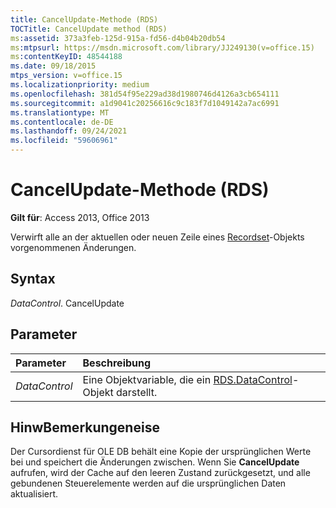 ```yaml
---
title: CancelUpdate-Methode (RDS)
TOCTitle: CancelUpdate method (RDS)
ms:assetid: 373a3feb-125d-915a-fd56-d4b04b20db54
ms:mtpsurl: https://msdn.microsoft.com/library/JJ249130(v=office.15)
ms:contentKeyID: 48544188
ms.date: 09/18/2015
mtps_version: v=office.15
ms.localizationpriority: medium
ms.openlocfilehash: 381d54f95e229ad38d1980746d4126a3cb654111
ms.sourcegitcommit: a1d9041c20256616c9c183f7d1049142a7ac6991
ms.translationtype: MT
ms.contentlocale: de-DE
ms.lasthandoff: 09/24/2021
ms.locfileid: "59606961"
---
```

# <a name="cancelupdate-method-rds"></a>CancelUpdate-Methode (RDS)

**Gilt für**: Access 2013, Office 2013

Verwirft alle an der aktuellen oder neuen Zeile eines [Recordset](recordset-object-ado.md)-Objekts vorgenommenen Änderungen.

## <a name="syntax"></a>Syntax

*DataControl*. CancelUpdate

## <a name="parameters"></a>Parameter

|Parameter|Beschreibung|
|:--------|:----------|
|*DataControl* |Eine Objektvariable, die ein [RDS.DataControl](datacontrol-object-rds.md)-Objekt darstellt.|

## <a name="remarks"></a>HinwBemerkungeneise

Der Cursordienst für OLE DB behält eine Kopie der ursprünglichen Werte bei und speichert die Änderungen zwischen. Wenn Sie **CancelUpdate** aufrufen, wird der Cache auf den leeren Zustand zurückgesetzt, und alle gebundenen Steuerelemente werden auf die ursprünglichen Daten aktualisiert.

